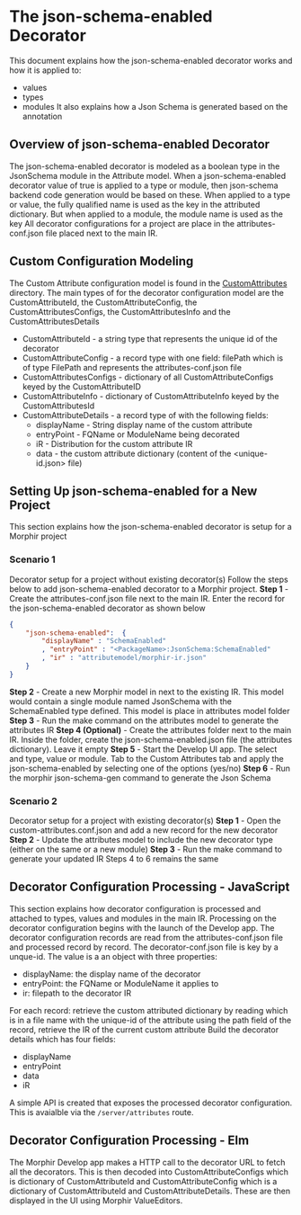 # The json-schema-enabled Decorator
This document explains how the json-schema-enabled decorator works and how it is applied to:
* values
* types
* modules
It also explains how a Json Schema is generated based on the annotation

## Overview of json-schema-enabled Decorator
The json-schema-enabled decorator is modeled as a boolean type in the JsonSchema module in the
Attribute model.
When a json-schema-enabled decorator value of true is applied to a type or module, then json-schema
backend code generation would be based on these. 
When applied to a type or value, the fully qualified name is used as the key in the attributed dictionary.
But when applied to a module, the module name is used as the key
All decorator configurations for a project are place in the attributes-conf.json file placed next to the main IR.

## Custom Configuration Modeling
The Custom Attribute configuration model is found in the [CustomAttributes](../../../src/Morphir/CustomAttribute) directory.
The main types of for the decorator configuration model are the CustomAttributeId,
the CustomAttributeConfig, the CustomAttributesConfigs, the CustomAttributesInfo
and the CustomAttributesDetails
* CustomAttributeId - a string type that represents the unique id of the decorator
* CustomAttributeConfig - a record type with one field: filePath which is of type FilePath and represents the attributes-conf.json file
* CustomAttributesConfigs - dictionary of all CustomAttributeConfigs keyed by the CustomAttributeID
* CustomAttributeInfo - dictionary of CustomAttributeInfo keyed by the CustomAttributesId
* CustomAttributeDetails - a record type of with the following fields:
  * displayName - String display name of  the custom attribute
  * entryPoint - FQName or ModuleName being decorated
  * iR - Distribution for the custom attribute IR
  * data - the custom attribute dictionary (content of the <unique-id.json> file)

## Setting Up json-schema-enabled for a New Project
This section explains how the json-schema-enabled decorator is setup for a Morphir project
### Scenario 1
Decorator setup for a project without existing decorator(s)
Follow the steps below to add json-schema-enabled decorator to a Morphir project.
**Step 1** - Create the attributes-conf.json file next to the main IR. Enter the record for the 
json-schema-enabled decorator as shown below

```json
{
	"json-schema-enabled":  {
		"displayName" : "SchemaEnabled"
		, "entryPoint" : "<PackageName>:JsonSchema:SchemaEnabled"
		, "ir" : "attributemodel/morphir-ir.json"
	}
}
```

**Step 2** - Create a new Morphir model in next to the existing IR. This model would contain a single
module named JsonSchema with the SchemaEnabled type defined. This model is place in attributes model folder
**Step 3** - Run the make command on the attributes model to generate the attributes IR
**Step 4 (Optional)** - Create the attributes folder next to the main IR. Inside the folder, create the
json-schema-enabled.json file (the attributes dictionary). Leave it empty
**Step 5** - Start the Develop UI app. The select and type, value or module. Tab to the Custom Attributes tab
and apply the json-schema-enabled  by selecting one of the options (yes/no)
**Step 6** - Run the morphir json-schema-gen command to generate the Json Schema

### Scenario 2 
Decorator setup for a project with existing decorator(s)
**Step 1** - Open the custom-attributes.conf.json and add a new record for the new decorator
**Step 2** - Update the attributes model to include the new decorator type (either on the same or a new module)
**Step 3** - Run the make command to generate your updated IR
Steps 4 to 6 remains the same


## Decorator Configuration Processing - JavaScript
This section explains how decorator configuration is processed and attached to types, values and modules in 
the main IR.
Processing on the decorator configuration begins with the launch of the Develop app.
The decorator configuration records are read from the attributes-conf.json file and processed record by record.
The decorator-conf.json file is key by a unque-id. The value is a an object with three properties:
* displayName: the display name of the decorator
* entryPoint: the FQName or ModuleName it applies to
* ir: filepath to the decorator IR

For each record:
retrieve the custom attributed dictionary by reading which is in a file name with the unique-id of the attribute
using the path field of the record, retrieve the IR of the current custom attribute
Build the decorator details which has four fields:
* displayName
* entryPoint
* data
* iR

A simple API is created that exposes the processed decorator configuration. This is avaialble via the 
`/server/attributes` route.

## Decorator Configuration Processing - Elm
The Morphir Develop app makes a HTTP call to the decorator URL to fetch all the decorators. This is then decoded
into CustomAttributeConfigs which is dictionary of CustomAttributeId and CustomAttributeConfig which is a 
dictionary of CustomAttributeId and CustomAttributeDetails.
These are then displayed in the UI using Morphir ValueEditors.
